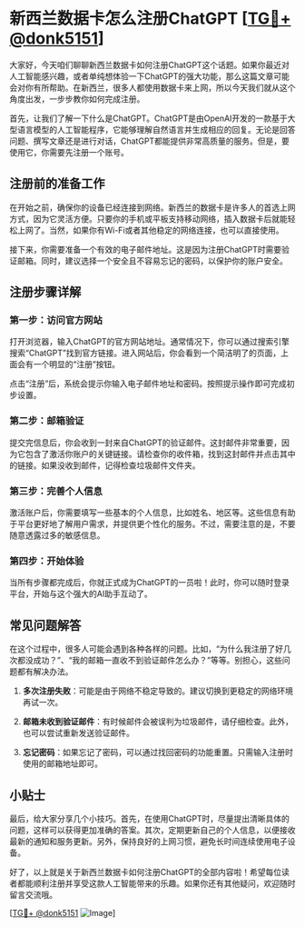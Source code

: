 # 新西兰数据卡怎么注册ChatGPT [[TG💪+ @donk5151](https://t.me/s/donk5151)]

大家好，今天咱们聊聊新西兰数据卡如何注册ChatGPT这个话题。如果你最近对人工智能感兴趣，或者单纯想体验一下ChatGPT的强大功能，那么这篇文章可能会对你有所帮助。在新西兰，很多人都使用数据卡来上网，所以今天我们就从这个角度出发，一步步教你如何完成注册。

首先，让我们了解一下什么是ChatGPT。ChatGPT是由OpenAI开发的一款基于大型语言模型的人工智能程序，它能够理解自然语言并生成相应的回复。无论是回答问题、撰写文章还是进行对话，ChatGPT都能提供非常高质量的服务。但是，要使用它，你需要先注册一个账号。

## 注册前的准备工作

在开始之前，确保你的设备已经连接到网络。新西兰的数据卡是许多人的首选上网方式，因为它灵活方便。只要你的手机或平板支持移动网络，插入数据卡后就能轻松上网了。当然，如果你有Wi-Fi或者其他稳定的网络连接，也可以直接使用。

接下来，你需要准备一个有效的电子邮件地址。这是因为注册ChatGPT时需要验证邮箱。同时，建议选择一个安全且不容易忘记的密码，以保护你的账户安全。

## 注册步骤详解

### 第一步：访问官方网站

打开浏览器，输入ChatGPT的官方网站地址。通常情况下，你可以通过搜索引擎搜索“ChatGPT”找到官方链接。进入网站后，你会看到一个简洁明了的页面，上面会有一个明显的“注册”按钮。

点击“注册”后，系统会提示你输入电子邮件地址和密码。按照提示操作即可完成初步设置。

### 第二步：邮箱验证

提交完信息后，你会收到一封来自ChatGPT的验证邮件。这封邮件非常重要，因为它包含了激活你账户的关键链接。请检查你的收件箱，找到这封邮件并点击其中的链接。如果没收到邮件，记得检查垃圾邮件文件夹。

### 第三步：完善个人信息

激活账户后，你需要填写一些基本的个人信息，比如姓名、地区等。这些信息有助于平台更好地了解用户需求，并提供更个性化的服务。不过，需要注意的是，不要随意透露过多的敏感信息。

### 第四步：开始体验

当所有步骤都完成后，你就正式成为ChatGPT的一员啦！此时，你可以随时登录平台，开始与这个强大的AI助手互动了。

## 常见问题解答

在这个过程中，很多人可能会遇到各种各样的问题。比如，“为什么我注册了好几次都没成功？”、“我的邮箱一直收不到验证邮件怎么办？”等等。别担心，这些问题都有解决办法。

1. **多次注册失败**：可能是由于网络不稳定导致的。建议切换到更稳定的网络环境再试一次。
   
2. **邮箱未收到验证邮件**：有时候邮件会被误判为垃圾邮件，请仔细检查。此外，也可以尝试重新发送验证邮件。

3. **忘记密码**：如果忘记了密码，可以通过找回密码的功能重置。只需输入注册时使用的邮箱地址即可。

## 小贴士

最后，给大家分享几个小技巧。首先，在使用ChatGPT时，尽量提出清晰具体的问题，这样可以获得更加准确的答案。其次，定期更新自己的个人信息，以便接收最新的通知和服务更新。另外，保持良好的上网习惯，避免长时间连续使用电子设备。

好了，以上就是关于新西兰数据卡如何注册ChatGPT的全部内容啦！希望每位读者都能顺利注册并享受这款人工智能带来的乐趣。如果你还有其他疑问，欢迎随时留言交流哦。

[[TG💪+ @donk5151](https://t.me/s/donk5151) ![Image](https://i.postimg.cc/rwNCRYN7/Snipaste-2025-04-30-17-27-05.png)]